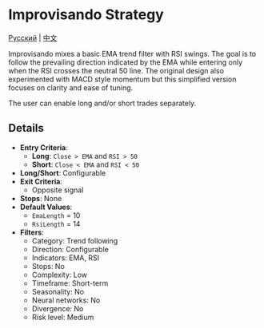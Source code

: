 # Improvisando Strategy
[Русский](README_ru.md) | [中文](README_cn.md)

Improvisando mixes a basic EMA trend filter with RSI swings. The goal is to follow the prevailing direction indicated by the EMA while entering only when the RSI crosses the neutral 50 line. The original design also experimented with MACD style momentum but this simplified version focuses on clarity and ease of tuning.

The user can enable long and/or short trades separately.

## Details

- **Entry Criteria**:
  - **Long**: `Close > EMA` and `RSI > 50`
  - **Short**: `Close < EMA` and `RSI < 50`
- **Long/Short**: Configurable
- **Exit Criteria**:
  - Opposite signal
- **Stops**: None
- **Default Values**:
  - `EmaLength` = 10
  - `RsiLength` = 14
- **Filters**:
  - Category: Trend following
  - Direction: Configurable
  - Indicators: EMA, RSI
  - Stops: No
  - Complexity: Low
  - Timeframe: Short-term
  - Seasonality: No
  - Neural networks: No
  - Divergence: No
  - Risk level: Medium
